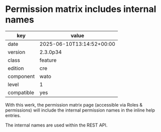 [//]: # (werk v2)
# Permission matrix includes internal names

key        | value
---------- | ---
date       | 2025-06-10T13:14:52+00:00
version    | 2.3.0p34
class      | feature
edition    | cre
component  | wato
level      | 1
compatible | yes

With this werk, the permission matrix page (accessible via Roles & permissions)
will include the internal permission names in the inline help entries.

The internal names are used within the REST API.
